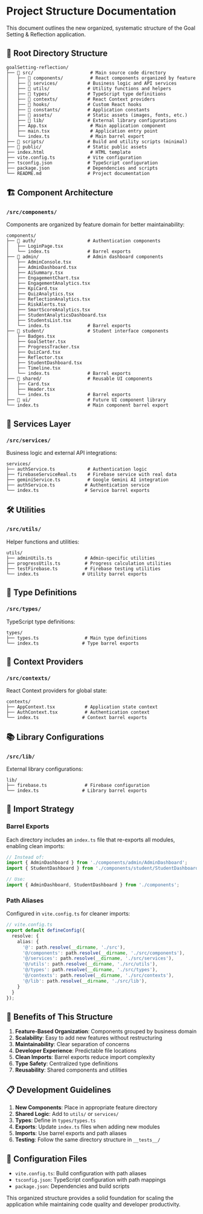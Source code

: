 # Project Structure Documentation

This document outlines the new organized, systematic structure of the Goal Setting & Reflection application.

## 📁 Root Directory Structure

```
goalSetting-reflection/
├── 📁 src/                     # Main source code directory
│   ├── 📁 components/          # React components organized by feature
│   ├── 📁 services/           # Business logic and API services
│   ├── 📁 utils/              # Utility functions and helpers
│   ├── 📁 types/              # TypeScript type definitions
│   ├── 📁 contexts/           # React Context providers
│   ├── 📁 hooks/              # Custom React hooks
│   ├── 📁 constants/          # Application constants
│   ├── 📁 assets/             # Static assets (images, fonts, etc.)
│   ├── 📁 lib/                # External library configurations
│   ├── App.tsx                # Main application component
│   ├── main.tsx               # Application entry point
│   └── index.ts               # Main barrel export
├── 📁 scripts/                # Build and utility scripts (minimal)
├── 📁 public/                 # Static public assets
├── index.html                 # HTML template
├── vite.config.ts            # Vite configuration
├── tsconfig.json             # TypeScript configuration
├── package.json              # Dependencies and scripts
└── README.md                 # Project documentation
```

## 🏗️ Component Architecture

### `/src/components/`

Components are organized by feature domain for better maintainability:

```
components/
├── 📁 auth/                   # Authentication components
│   ├── LoginPage.tsx
│   └── index.ts              # Barrel exports
├── 📁 admin/                  # Admin dashboard components
│   ├── AdminConsole.tsx
│   ├── AdminDashboard.tsx
│   ├── AiSummary.tsx
│   ├── EngagementChart.tsx
│   ├── EngagementAnalytics.tsx
│   ├── KpiCard.tsx
│   ├── QuizAnalytics.tsx
│   ├── ReflectionAnalytics.tsx
│   ├── RiskAlerts.tsx
│   ├── SmartScoreAnalytics.tsx
│   ├── StudentAnalyticsDashboard.tsx
│   ├── StudentsList.tsx
│   └── index.ts              # Barrel exports
├── 📁 student/                # Student interface components
│   ├── Badges.tsx
│   ├── GoalSetter.tsx
│   ├── ProgressTracker.tsx
│   ├── QuizCard.tsx
│   ├── Reflector.tsx
│   ├── StudentDashboard.tsx
│   ├── Timeline.tsx
│   └── index.ts              # Barrel exports
├── 📁 shared/                 # Reusable UI components
│   ├── Card.tsx
│   ├── Header.tsx
│   └── index.ts              # Barrel exports
├── 📁 ui/                     # Future UI component library
└── index.ts                  # Main component barrel export
```

## 🔧 Services Layer

### `/src/services/`

Business logic and external API integrations:

```
services/
├── authService.ts            # Authentication logic
├── firebaseServiceReal.ts    # Firebase service with real data
├── geminiService.ts          # Google Gemini AI integration
├── authService.ts           # Authentication service
└── index.ts                 # Service barrel exports
```

## 🛠️ Utilities

### `/src/utils/`

Helper functions and utilities:

```
utils/
├── adminUtils.ts            # Admin-specific utilities
├── progressUtils.ts         # Progress calculation utilities
├── testFirebase.ts          # Firebase testing utilities
└── index.ts                # Utility barrel exports
```

## 📝 Type Definitions

### `/src/types/`

TypeScript type definitions:

```
types/
├── types.ts                 # Main type definitions
└── index.ts                # Type barrel exports
```

## 🎯 Context Providers

### `/src/contexts/`

React Context providers for global state:

```
contexts/
├── AppContext.tsx           # Application state context
├── AuthContext.tsx          # Authentication context
└── index.ts                # Context barrel exports
```

## 📚 Library Configurations

### `/src/lib/`

External library configurations:

```
lib/
├── firebase.ts              # Firebase configuration
└── index.ts                # Library barrel exports
```

## 🔄 Import Strategy

### Barrel Exports

Each directory includes an `index.ts` file that re-exports all modules, enabling clean imports:

```typescript
// Instead of:
import { AdminDashboard } from './components/admin/AdminDashboard';
import { StudentDashboard } from './components/student/StudentDashboard';

// Use:
import { AdminDashboard, StudentDashboard } from './components';
```

### Path Aliases

Configured in `vite.config.ts` for cleaner imports:

```typescript
// vite.config.ts
export default defineConfig({
  resolve: {
    alias: {
      '@': path.resolve(__dirname, './src'),
      '@/components': path.resolve(__dirname, './src/components'),
      '@/services': path.resolve(__dirname, './src/services'),
      '@/utils': path.resolve(__dirname, './src/utils'),
      '@/types': path.resolve(__dirname, './src/types'),
      '@/contexts': path.resolve(__dirname, './src/contexts'),
      '@/lib': path.resolve(__dirname, './src/lib'),
    }
  }
});
```

## 🚀 Benefits of This Structure

1. **Feature-Based Organization**: Components grouped by business domain
2. **Scalability**: Easy to add new features without restructuring
3. **Maintainability**: Clear separation of concerns
4. **Developer Experience**: Predictable file locations
5. **Clean Imports**: Barrel exports reduce import complexity
6. **Type Safety**: Centralized type definitions
7. **Reusability**: Shared components and utilities

## 📋 Development Guidelines

1. **New Components**: Place in appropriate feature directory
2. **Shared Logic**: Add to `utils/` or `services/`
3. **Types**: Define in `types/types.ts`
4. **Exports**: Update `index.ts` files when adding new modules
5. **Imports**: Use barrel exports and path aliases
6. **Testing**: Follow the same directory structure in `__tests__/`

## 🔧 Configuration Files

- `vite.config.ts`: Build configuration with path aliases
- `tsconfig.json`: TypeScript configuration with path mappings
- `package.json`: Dependencies and build scripts

This organized structure provides a solid foundation for scaling the application while maintaining code quality and developer productivity.
